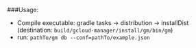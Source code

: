 ###Usage:
- Compile executable: gradle tasks -> distribution -> installDist (destination: ```build/gcloud-manager/install/gm/bin/gm```)
- run: ```pathTo/gm db --conf=pathTo/example.json```
